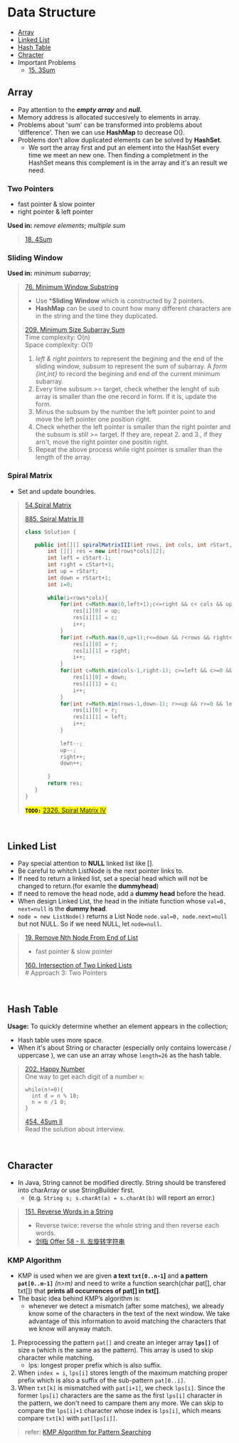 # Data Structure

- [Array](#Array)  
- [Linked List](#Linked-List)
- [Hash Table](#hash-table)
- [Chracter](#character)
- Important Problems
  - [15. 3Sum](https://leetcode.com/problems/3sum/)

## Array

- Pay attention to the ***empty array*** and ***null.***
- Memory address is allocated succesively to elements in array.  
- Problems about 'sum' can be transformed into problems about 'difference'. Then we can use **HashMap** to decrease O().  
- Problems don't allow duplicated elements can be solved by **HashSet**.  
  - We sort the array first and put an element into the HashSet every time we meet an new one. Then finding a completment in the HashSet means this complement is in the array and it's an result we need.

### Two Pointers

- fast pointer & slow pointer
- right pointer & left pointer

**Used in:** *remove elements*; *multiple sum*

>[18. 4Sum](https://leetcode.com/problems/4sum/)

### Sliding Window

**Used in:** *minimum subarray*;

>[76. Minimum Window Substring](https://leetcode.com/problems/minimum-window-substring/)
>
>- Use ***Sliding Window** which is constructed by 2 pointers.
>- **HashMap** can be used to count how many different characters are in the string and the time they duplicated.
>
>[209. Minimum Size Subarray Sum](https://leetcode.com/problems/minimum-size-subarray-sum/)  
> Time complexity: O(n)  
> Space complexity: O(1)
>
>1. *left & right pointers* to represent the begining and the end of the sliding window, *subsum* to represent the sum of subarray. A *form {int,int}* to record the begining and end of the current minimum subarray.
>2. Every time subsum >= target, check whether the lenght of sub array is smaller than the one record in form. If it is, update the form.  
>3. Minus the subsum by the number the left pointer point to and move the left pointer one position right.
>4. Check whether the left pointer is smaller than the right pointer and the subsum is still >= target. If they are, repeat 2. and 3., if they arn't, move the right pointer one positin right.
>5. Repeat the above process while right pointer is smaller than the length of the array.

### Spiral Matrix

- Set and update boundries.

>[54.Spiral Matrix](https://leetcode.com/problems/spiral-matrix/)  
>
>[885. Spiral Matrix III](https://leetcode.com/problems/spiral-matrix-iii/)
>
>```Java
>class Solution {
>
>    public int[][] spiralMatrixIII(int rows, int cols, int rStart, int cStart) {
>        int [][] res = new int[rows*cols][2];
>        int left = cStart-1;
>        int right = cStart+1;
>        int up = rStart;
>        int down = rStart+1;      
>        int i=0;
>        
>        while(i<rows*cols){
>            for(int c=Math.max(0,left+1);c<=right && c< cols && up>=0;c++){ 
>                res[i][0] = up;
>                res[i][1] = c;
>                i++;
>            }
>            for(int r=Math.max(0,up+1);r<=down && r<rows && right<cols;r++){
>                res[i][0] = r;
>                res[i][1] = right;
>                i++;
>            }
>            for(int c=Math.min(cols-1,right-1); c>=left && c>=0 && down<rows; c--){
>                res[i][0] = down;
>                res[i][1] = c;
>                i++;
>            }
>            for(int r=Math.min(rows-1,down-1); r>=up && r>=0 && left>=0; r--){
>                res[i][0] = r;
>                res[i][1] = left;
>                i++;
>            }
>            
>            left--;
>            up--;
>            right++;
>            down++;
>            
>        }
>        return res;
>    }
>}
>```
>
><mark>**`TODO:`** [2326. Spiral Matrix IV](https://leetcode.com/problems/spiral-matrix-iv/)</mark>

&nbsp;

## Linked List

- Pay special attention to **NULL** linked list like [].  
- Be careful to whitch ListNode is the next pointer links to.
- If need to return a linked list, set a special head which will not be changed to return.(for examle the **dummyhead**)
- If need to remove the head node, add a **dummy head** before the head.
- When design Linked List, the head in the initiate function whose `val=0, next=null` is the **dummy head**.
- `node = new ListNode()` returns a List Node `node.val=0, node.next=null` but not NULL. So if we need NULL, let `node=null`.

>[19. Remove Nth Node From End of List](https://leetcode.com/problems/remove-nth-node-from-end-of-list/)
>
>- fast pointer & slow pointer
>
>[160. Intersection of Two Linked Lists](https://leetcode.com/problems/intersection-of-two-linked-lists/)  
> \# Approach 3: Two Pointers

&nbsp;

## Hash Table

**Usage:** To quickly determine whether an element appears in the collection;

- Hash table uses more space.
- When it's about String or character (especially only contains lowercase / uppercase ), we can use an array whose `length=26` as the hash table.

>[202. Happy Number](https://leetcode.com/problems/happy-number/)  
>One way to  get each digit of a number `n`:
>
>```(java)
>while(n!=0){
>   int d = n % 10;
>   n = n /1 0;
>}
>```
>
>[454. 4Sum II](https://leetcode.com/problems/4sum-ii/solution/)  
>Read the solution about interview.

&nbsp;

## Character

- In Java, String cannot be modified directly. String should be transfered into charArray or use StringBuilder first.
  - (e.g. `String s; s.charAt(a) = s.charAt(b)` will report an error.)

>[151. Reverse Words in a String](https://leetcode.com/problems/reverse-words-in-a-string/)
>
> - Reverse twice: reverse the whole string and then reverse each words.
> - [剑指 Offer 58 - II. 左旋转字符串](https://leetcode.cn/problems/zuo-xuan-zhuan-zi-fu-chuan-lcof/)

### KMP Algorithm

- KMP is used when we are given **a text `txt[0..n-1`]** and **a pattern `pat[0..m-1]`** *(n>m)* and need to write a function search(char pat[], char txt[]) that **prints all occurrences of pat[] in txt[]**.  
- The basic idea behind KMP’s algorithm is:  
  - whenever we detect a mismatch (after some matches), we already know some of the characters in the text of the next window. We take advantage of this information to avoid matching the characters that we know will anyway match.

1. Preprocessing the pattern `pat[]` and create an integer array **`lps[]`** of size `m` (which is the same as the pattern). This array is used to skip character while matching.
   - lps: longest proper prefix which is also suffix.  
2. When `index = i`, `lps[i]` stores length of the maximum matching proper prefix which is also a suffix of the sub-pattern `pat[0..i]`.
3. When `txt[k]` is mismatched with `pat[i+1]`, we check `lps[i]`. Since the former `lps[i]` characters are the same as the first `lps[i]` character in the pattern, we don't need to campare them any more. We can skip to compare the `lps[i]+1` character whose index is `lps[i]`, which means compare `txt[k]` with `pat[lps[i]]`.

>refer: [KMP Algorithm for Pattern Searching](https://www.geeksforgeeks.org/kmp-algorithm-for-pattern-searching/)

